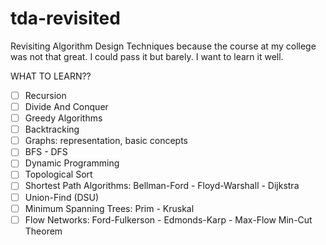 # tda-revisited

Revisiting Algorithm Design Techniques because the course at my college was not that great. I could pass it but barely. I want to learn it well.

WHAT TO LEARN??

- [ ] Recursion
- [ ] Divide And Conquer
- [ ] Greedy Algorithms
- [ ] Backtracking
- [ ] Graphs: representation, basic concepts
- [ ] BFS - DFS
- [ ] Dynamic Programming
- [ ] Topological Sort
- [ ] Shortest Path Algorithms: Bellman-Ford - Floyd-Warshall - Dijkstra
- [ ] Union-Find (DSU)
- [ ] Minimum Spanning Trees: Prim - Kruskal
- [ ] Flow Networks: Ford-Fulkerson - Edmonds-Karp - Max-Flow Min-Cut Theorem
